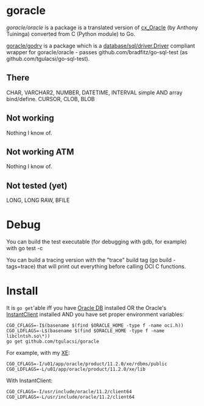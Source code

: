 # goracle #
*goracle/oracle* is a package is a translated version of
[cx_Oracle](http://cx-oracle.sourceforge.net/html/index.html)
(by Anthony Tuininga) converted from C (Python module) to Go.

[goracle/godrv](godrv/driver.go) is a package which is a
[database/sql/driver.Driver](http://golang.org/pkg/database/sql/driver/#Driver)
compliant wrapper for goracle/oracle - passes github.com/bradfitz/go-sql-test
(as github.com/tgulacsi/go-sql-test).

## There ##
CHAR, VARCHAR2, NUMBER, DATETIME, INTERVAL simple AND array bind/define.
CURSOR, CLOB, BLOB

## Not working ##
Nothing I know of.

## Not working ATM ##
Nothing I know of.

## Not tested (yet) ##
LONG, LONG RAW, BFILE


# Debug #
You can build the test executable (for debugging with gdb, for example) with
go test -c

You can build a tracing version with the "trace" build tag
(go build -tags=trace) that will print out everything before calling OCI
C functions.


# Install #
It is `go get`'able iff you have
[Oracle DB](http://www.oracle.com/technetwork/database/enterprise-edition/index.html) installed
OR the Oracle's
[InstantClient](http://www.oracle.com/technetwork/database/features/instant-client/index-097480.html) installed
AND you have set proper environment variables:

    CGO_CFLAGS=-I$(basename $(find $ORACLE_HOME -type f -name oci.h))
    CGO_LDFLAGS=-L$(basename $(find $ORACLE_HOME -type f -name libclntsh.so\*))
    go get github.com/tgulacsi/goracle

For example, with my [XE](http://www.oracle.com/technetwork/products/express-edition/downloads/index.html):

    CGO_CFLAGS=-I/u01/app/oracle/product/11.2.0/xe/rdbms/public
    CGO_LDFLAGS=-L/u01/app/oracle/product/11.2.0/xe/lib

With InstantClient:

    CGO_CFLAGS=-I/usr/include/oracle/11.2/client64
    CGO_LDFLAGS=-L/usr/include/oracle/11.2/client64


